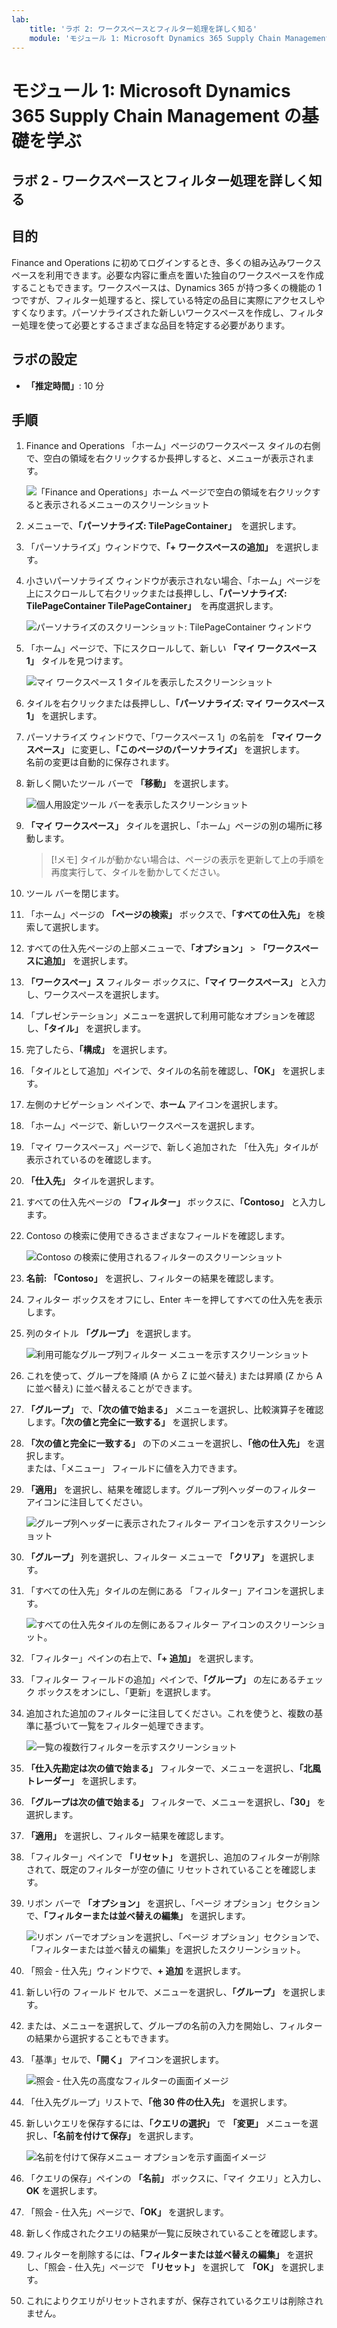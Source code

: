 ```yaml
---
lab:
    title: 'ラボ 2: ワークスペースとフィルター処理を詳しく知る'
    module: 'モジュール 1: Microsoft Dynamics 365 Supply Chain Management の基礎を学ぶ'
---
```


# モジュール 1: Microsoft Dynamics 365 Supply Chain Management の基礎を学ぶ

## ラボ 2 - ワークスペースとフィルター処理を詳しく知る

## 目的

Finance and Operations に初めてログインするとき、多くの組み込みワークスペースを利用できます。必要な内容に重点を置いた独自のワークスペースを作成することもできます。ワークスペースは、Dynamics 365 が持つ多くの機能の 1 つですが、フィルター処理すると、探している特定の品目に実際にアクセスしやすくなります。パーソナライズされた新しいワークスペースを作成し、フィルター処理を使って必要とするさまざまな品目を特定する必要があります。

## ラボの設定

   - **「推定時間」**: 10 分

## 手順

1. Finance and Operations 「ホーム」ページのワークスペース タイルの右側で、空白の領域を右クリックするか長押しすると、メニューが表示されます。

    ![「Finance and Operations」ホーム ページで空白の領域を右クリックすると表示されるメニューのスクリーンショット](./media/m1-common-home-page-right-click-personalize.png)

1. メニューで、**「パーソナライズ: TilePageContainer」**　を選択します。

1. 「パーソナライズ」ウィンドウで、**「+ ワークスペースの追加」** を選択します。

1. 小さいパーソナライズ ウィンドウが表示されない場合、「ホーム」ページを上にスクロールして右クリックまたは長押しし、**「パーソナライズ: TilePageContainer TilePageContainer」**　を再度選択します。

    ![パーソナライズのスクリーンショット: TilePageContainer ウィンドウ](./media/m1-common-home-page-right-click-personalize-window.png)

1. 「ホーム」ページで、下にスクロールして、新しい **「マイ ワークスペース 1」** タイルを見つけます。

    ![マイ ワークスペース 1 タイルを表示したスクリーンショット](./media/m1-common-home-page-my-workspace-1.png)

1. タイルを右クリックまたは長押しし、**「パーソナライズ: マイ ワークスペース 1」** を選択します。

1. パーソナライズ ウィンドウで、「ワークスペース 1」の名前を **「マイ ワークスペース」** に変更し、**「このページのパーソナライズ」** を選択します。  
    名前の変更は自動的に保存されます。

1. 新しく開いたツール バーで **「移動」** を選択します。

    ![個人用設定ツール バーを表示したスクリーンショット](./media/m1-common-personize-this-page-toolbar.png)

1. **「マイ ワークスペース」** タイルを選択し、「ホーム」ページの別の場所に移動します。

    >[!メモ] タイルが動かない場合は、ページの表示を更新して上の手順を再度実行して、タイルを動かしてください。

1. ツール バーを閉じます。

1. 「ホーム」ページの **「ページの検索」** ボックスで、**「すべての仕入先」** を検索して選択します。

1. すべての仕入先ページの上部メニューで、**「オプション」** > **「ワークスペースに追加」** を選択します。

1. **「ワークスペー」ス** フィルター ボックスに、**「マイ ワークスペース」** と入力し、ワークスペースを選択します。

1. 「プレゼンテーション」メニューを選択して利用可能なオプションを確認し、**「タイル」** を選択します。

1. 完了したら、**「構成」** を選択します。

1. 「タイルとして追加」ペインで、タイルの名前を確認し、**「OK」** を選択します。

1. 左側のナビゲーション ペインで、**ホーム** アイコンを選択します。

1. 「ホーム」ページで、新しいワークスペースを選択します。

1. 「マイ ワークスペース」ページで、新しく追加された 「仕入先」タイルが表示されているのを確認します。

1. **「仕入先」** タイルを選択します。

1. すべての仕入先ページの **「フィルター」** ボックスに、**「Contoso」** と入力します。

1. Contoso の検索に使用できるさまざまなフィールドを確認します。

    ![Contoso の検索に使用されるフィルターのスクリーンショット](./media/m1-common-filter-vendor-contoso.png)

1. **名前: 「Contoso」** を選択し、フィルターの結果を確認します。

1. フィルター ボックスをオフにし、Enter キーを押してすべての仕入先を表示します。

1. 列のタイトル **「グループ」** を選択します。

    ![利用可能なグループ列フィルター メニューを示すスクリーンショット](./media/m1-common-filter-group-column.png)

1. これを使って、グループを降順 (A から Z に並べ替え) または昇順 (Z から A に並べ替え) に並べ替えることができます。

1. **「グループ」** で、**「次の値で始まる」** メニューを選択し、比較演算子を確認します。**「次の値と完全に一致する」** を選択します。

1. **「次の値と完全に一致する」** の下のメニューを選択し、**「他の仕入先」** を選択します。  
    または、「メニュー」 フィールドに値を入力できます。

1. **「適用」** を選択し、結果を確認します。グループ列ヘッダーのフィルター アイコンに注目してください。

    ![グループ列ヘッダーに表示されたフィルター アイコンを示すスクリーンショット](./media/m1-common-group-column-filter.png)

1. **「グループ」** 列を選択し、フィルター メニューで **「クリア」** を選択します。

1. 「すべての仕入先」タイルの左側にある 「フィルター」アイコンを選択します。

    ![すべての仕入先タイルの左側にあるフィルター アイコンのスクリーンショット。](./media/m1-common-all-vendors-page-filter.png)

1. 「フィルター」ペインの右上で、**「+ 追加」** を選択します。

1. 「フィルター フィールドの追加」ペインで、**「グループ」** の左にあるチェック ボックスをオンにし、「更新」を選択します。

1. 追加された追加のフィルターに注目してください。これを使うと、複数の基準に基づいて一覧をフィルター処理できます。

    ![一覧の複数行フィルターを示すスクリーンショット](./media/m1-common-multi-line-filter.png)

1. **「仕入先勘定は次の値で始まる」** フィルターで、メニューを選択し、**「北風トレーダー」** を選択します。

1. **「グループは次の値で始まる」** フィルターで、メニューを選択し、**「30」** を選択します。

1. **「適用」** を選択し、フィルター結果を確認します。

1. 「フィルター」ペインで **「リセット」** を選択し、追加のフィルターが削除されて、既定のフィルターが空の値に リセットされていることを確認します。

1. リボン バーで **「オプション」** を選択し、「ページ オプション」セクションで、**「フィルターまたは並べ替えの編集」** を選択します。

    ![リボン バーでオプションを選択し、「ページ オプション」セクションで、「フィルターまたは並べ替えの編集」を選択したスクリーンショット。](./media/m1-common-advanced-filter-sort-ribbon.png)

1. 「照会 - 仕入先」ウィンドウで、**+ 追加** を選択します。

1. 新しい行の フィールド セルで、メニューを選択し、**「グループ」** を選択します。

1. または、メニューを選択して、グループの名前の入力を開始し、フィルターの結果から選択することもできます。

1. 「基準」セルで、**「開く」** アイコンを選択します。

    ![照会 - 仕入先の高度なフィルターの画面イメージ](./media/m1-common-inquire-vendor-advanced-filter.png)

1. 「仕入先グループ」リストで、**「他 30 件の仕入先」** を選択します。

1. 新しいクエリを保存するには、**「クエリの選択」** で **「変更」** メニューを選択し、**「名前を付けて保存」** を選択します。

    ![名前を付けて保存メニュー オプションを示す画面イメージ](./media/m1-common-inquiry-vendors-advanced-filter-save-as.png)

1. 「クエリの保存」ペインの **「名前」** ボックスに、「マイ クエリ」と入力し、**OK** を選択します。

1. 「照会 - 仕入先」ページで、**「OK」** を選択します。

1. 新しく作成されたクエリの結果が一覧に反映されていることを確認します。

1. フィルターを削除するには、**「フィルターまたは並べ替えの編集」** を選択し、「照会 - 仕入先」ページで **「リセット」** を選択して **「OK」** を選択します。

1. これによりクエリがリセットされますが、保存されているクエリは削除されません。
